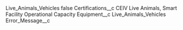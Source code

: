 <?xml version="1.0" encoding="UTF-8"?>
<CustomMetadata xmlns="http://soap.sforce.com/2006/04/metadata" xmlns:xsi="http://www.w3.org/2001/XMLSchema-instance" xmlns:xsd="http://www.w3.org/2001/XMLSchema">
    <label>Live_Animals_Vehicles</label>
    <protected>false</protected>
    <values>
        <field>Certifications__c</field>
        <value xsi:type="xsd:string">CEIV Live Animals, Smart Facility Operational Capacity</value>
    </values>
    <values>
        <field>Equipment__c</field>
        <value xsi:type="xsd:string">Live_Animals_Vehicles</value>
    </values>
    <values>
        <field>Error_Message__c</field>
        <value xsi:nil="true"/>
    </values>
</CustomMetadata>
